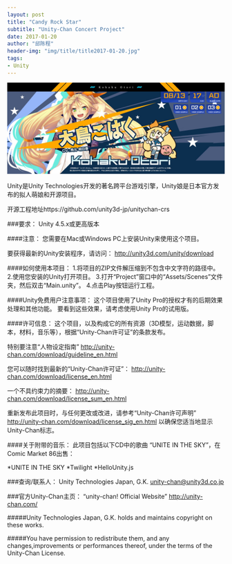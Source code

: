 ```yaml
---
layout: post
title: "Candy Rock Star"
subtitle: "Unity-Chan Concert Project"
date: 2017-01-20
author: "邱陈程"
header-img: "img/title/title2017-01-20.jpg"
tags:
- Unity
---
```



![enter image description here](img/inpost/2017-01-20post01.jpg)

Unity是Unity Technologies开发的著名跨平台游戏引擎，Unity娘是日本官方发布的拟人萌娘和开源项目。

开源工程地址https://github.com/unity3d-jp/unitychan-crs

###要求：
Unity 4.5.x或更高版本

####注意：
您需要在Mac或Windows PC上安装Unity来使用这个项目。

要获得最新的Unity安装程序，请访问：
http://unity3d.com/unity/download

####如何使用本项目：
1.将项目的ZIP文件解压缩到不包含中文字符的路径中。
2.使用您安装的Unity打开项目。
3.打开“Project”窗口中的“Assets/Scenes”文件夹，然后双击“Main.unity”。
4.点击Play按钮运行工程。

####Unity免费用户注意事项：
这个项目使用了Unity Pro的授权才有的后期效果处理和其他功能。
要看到这些效果，请考虑使用Unity Pro的试用版。

####许可信息：
这个项目，以及构成它的所有资源（3D模型，运动数据，脚本，材料，音乐等），根据“Unity-Chan许可证”的条款发布。

特别要注意“人物设定指南”
http://unity-chan.com/download/guideline_en.html

您可以随时找到最新的“Unity-Chan许可证”：
http://unity-chan.com/download/license_en.html

一个不具约束力的摘要：
http://unity-chan.com/download/license_sum_en.html

重新发布此项目时，与任何更改或改进，请参考“Unity-Chan许可声明”
http://unity-chan.com/download/license_sig_en.html
以确保您适当地显示Unity-Chan标志。

####关于附带的音乐：
此项目包括以下CD中的歌曲
“UNITE IN THE SKY”，在Comic Market 86出售：

*UNITE IN THE SKY
*Twilight
*HelloUnity.js

###查询/联系人：
Unity Technologies Japan, G.K.
unity-chan@unity3d.co.jp

###官方Unity-Chan主页：
“unity-chan! Official Website”
http://unity-chan.com/

#####Unity Technologies Japan, G.K. holds and maintains copyright on these works. 

#####You have permission to redistribute them, and any changes,improvements or performances thereof, under the terms of the Unity-Chan License.